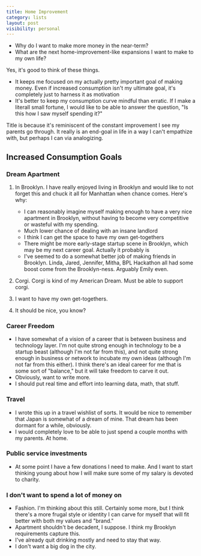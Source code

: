 ```yaml
---
title: Home Improvement
category: lists
layout: post
visibility: personal
---
```


* Why do I want to make more money in the near-term?
* What are the next home-improvement-like expansions I want to make to my own life?

Yes, it's good to think of these things.

* It keeps me focused on my actually pretty important goal of making money. Even if increased consumption isn't my ultimate goal, it's completely just to harness it as motivation
* It's better to keep my consumption curve mindful than erratic. If I make a literall small fortune, I would like to be able to answer the question, "Is this how I saw myself spending it?"

Title is because it's reminiscent of the constant improvement I see my parents go through. It really is an end-goal in life in a way I can't empathize with, but perhaps I can via analogizing.

## Increased Consumption Goals

### Dream Apartment

1.  In Brooklyn. I have really enjoyed living in Brooklyn and would like to not forget this and chuck it all for Manhattan when chance comes. Here's why:
    - I can reasonably imagine myself making enough to have a very nice apartment in Brooklyn, without having to become very competitive or wasteful with my spending.
    - Much lower chance of dealing with an insane landlord
    - I think I can get the space to have my own get-togethers
    - There might be more early-stage startup scene in Brooklyn, which may be my next career goal. Actually it probably is
    - I've seemed to do a somewhat better job of making friends in Brooklyn. Linda, Jared, Jennifer, Mitha, BPL Hackathon all had some boost come from the Brooklyn-ness. Arguably Emily even.

2. Corgi. Corgi is kind of my American Dream. Must be able to support corgi.

3. I want to have my own get-togethers.

4. It should be nice, you know?

### Career Freedom

* I have somewhat of a vision of a career that is between business and technology layer. I'm not quite strong enough in technology to be a startup beast (although I'm not far from this), and not quite strong enough in business or network to incubate my own ideas (although I'm not far from this either). I think there's an ideal career for me that is some sort of "balance," but it will take freedom to carve it out.
* Obviously, want to write more.
* I should put real time and effort into learning data, math, that stuff.

### Travel

* I wrote this up in a travel wishlist of sorts. It would be nice to remember that Japan is somewhat of a dream of mine. That dream has been dormant for a while, obviously.
* I would completely love to be able to just spend a couple months with my parents. At home.

### Public service investments

* At some point I have a few donations I need to make. And I want to start thinking young about how I will make sure some of my salary is devoted to charity.

### I don't want to spend a lot of money on

* Fashion. I'm thinking about this still. Certainly some more, but I think there's a more frugal style or identity I can carve for myself that will fit better with both my values and "brand."
* Apartment shouldn't be decadent, I suppose. I think my Brooklyn requirements capture this.
* I've already quit drinking mostly and need to stay that way.
* I don't want a big dog in the city.